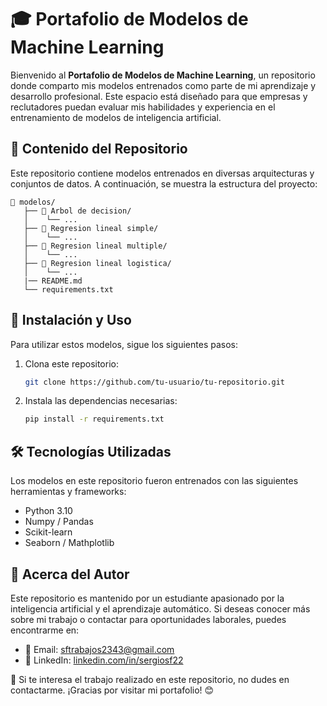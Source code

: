 # 🎓 Portafolio de Modelos de Machine Learning

Bienvenido al **Portafolio de Modelos de Machine Learning**, un repositorio donde comparto mis modelos entrenados como parte de mi aprendizaje y desarrollo profesional. Este espacio está diseñado para que empresas y reclutadores puedan evaluar mis habilidades y experiencia en el entrenamiento de modelos de inteligencia artificial.

## 📌 Contenido del Repositorio

Este repositorio contiene modelos entrenados en diversas arquitecturas y conjuntos de datos. A continuación, se muestra la estructura del proyecto:
```
📂 modelos/
   ├── 📁 Arbol de decision/
   │    └── ...
   ├── 📁 Regresion lineal simple/
   │    └── ...
   ├── 📁 Regresion lineal multiple/
   │    └── ...
   ├── 📁 Regresion lineal logistica/
   │    └── ...
   |── README.md
   └── requirements.txt
```

## 🚀 Instalación y Uso

Para utilizar estos modelos, sigue los siguientes pasos:

1. Clona este repositorio:
   ```bash
   git clone https://github.com/tu-usuario/tu-repositorio.git
   ```
2. Instala las dependencias necesarias:
   ```bash
   pip install -r requirements.txt
   ```

## 🛠 Tecnologías Utilizadas

Los modelos en este repositorio fueron entrenados con las siguientes herramientas y frameworks:

- Python 3.10
- Numpy / Pandas
- Scikit-learn
- Seaborn / Mathplotlib

## 💼 Acerca del Autor

Este repositorio es mantenido por un estudiante apasionado por la inteligencia artificial y el aprendizaje automático. Si deseas conocer más sobre mi trabajo o contactar para oportunidades laborales, puedes encontrarme en:

- 📧 Email: [sftrabajos2343@gmail.com](mailto:sftrabajos2343@gmail.com)
- 🔗 LinkedIn: [linkedin.com/in/sergiosf22](https://www.linkedin.com/in/sergiosf22/)


🌟 Si te interesa el trabajo realizado en este repositorio, no dudes en contactarme. ¡Gracias por visitar mi portafolio! 😊
